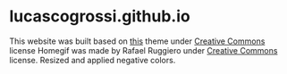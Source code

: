 # lucascogrossi.github.io

This website was built based on [this](https://github.com/yihui/hugo-ivy) theme under [Creative Commons](https://creativecommons.org/licenses/by-sa/4.0/deed.en) license
Homegif was made by Rafael Ruggiero under [Creative Commons](https://creativecommons.org/licenses/by-sa/4.0/deed.en) license.
Resized and applied negative colors.
